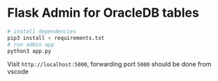# Flask Admin for OracleDB tables

```sh
# install dependencies
pip3 install < requirements.txt
# run admin app
python3 app.py
```

Visit `http://localhost:5000`, forwarding port `5000` should be done from vscode
